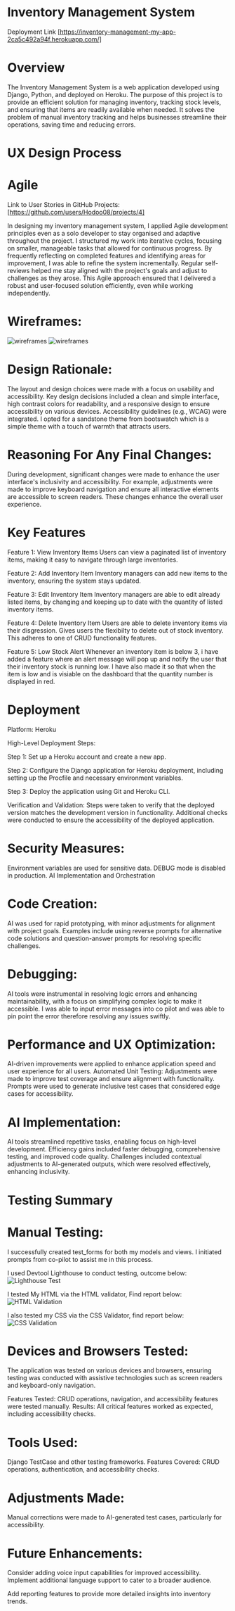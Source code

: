 # Inventory Management System

Deployment Link
[https://inventory-management-my-app-2ca5c492a94f.herokuapp.com/]

# Overview

The Inventory Management System is a web application developed using Django, Python, and deployed on Heroku. The purpose of this project is to provide an efficient solution for managing inventory, tracking stock levels, and ensuring that items are readily available when needed. It solves the problem of manual inventory tracking and helps businesses streamline their operations, saving time and reducing errors.

# UX Design Process

# Agile

Link to User Stories in GitHub Projects:
[https://github.com/users/Hodoo08/projects/4]

In designing my inventory management system, I applied Agile development principles even as a solo developer to stay organised and adaptive throughout the project. I structured my work into iterative cycles, focusing on smaller, manageable tasks that allowed for continuous progress. By frequently reflecting on completed features and identifying areas for improvement, I was able to refine the system incrementally. Regular self-reviews helped me stay aligned with the project's goals and adjust to challenges as they arose. This Agile approach ensured that I delivered a robust and user-focused solution efficiently, even while working independently.


# Wireframes:

![wireframes](static/images/New%20Wireframe%201.png)
![wireframes](static/images/New%20Wireframe%202.png)

# Design Rationale:

The layout and design choices were made with a focus on usability and accessibility. Key design decisions included a clean and simple interface, high contrast colors for readability, and a responsive design to ensure accessibility on various devices. Accessibility guidelines (e.g., WCAG) were integrated.
I opted for a sandstone theme from bootswatch which is a simple theme with a touch of warmth that attracts users.

# Reasoning For Any Final Changes:

During development, significant changes were made to enhance the user interface's inclusivity and accessibility. For example, adjustments were made to improve keyboard navigation and ensure all interactive elements are accessible to screen readers. These changes enhance the overall user experience.

# Key Features

Feature 1: View Inventory Items
Users can view a paginated list of inventory items, making it easy to navigate through large inventories.

Feature 2: Add Inventory Item
Inventory managers can add new items to the inventory, ensuring the system stays updated.

Feature 3: Edit Inventory Item
Inventory managers are able to edit already listed items, by changing and keeping up to date with the quantity of listed inventory items.

Feature 4: Delete Inventory Item
Users are able to delete inventory items via their disgression. Gives users the flexibilty to delete out of stock inventory. This adheres to one of CRUD functionality features.

Feature 5: Low Stock Alert
Whenever an inventory item is below 3, i have added a feature where an alert message will pop up and notify the user that their inventory stock is running low. I have also made it so that when the item is low and is visiable on the dashboard that the quantity number is displayed in red.


# Deployment
Platform: Heroku

High-Level Deployment Steps:

Step 1: Set up a Heroku account and create a new app.

Step 2: Configure the Django application for Heroku deployment, including setting up the Procfile and necessary environment variables.

Step 3: Deploy the application using Git and Heroku CLI.

Verification and Validation:
Steps were taken to verify that the deployed version matches the development version in functionality. Additional checks were conducted to ensure the accessibility of the deployed application.

# Security Measures:

Environment variables are used for sensitive data.
DEBUG mode is disabled in production.
AI Implementation and Orchestration


# Code Creation: 
AI was used for rapid prototyping, with minor adjustments for alignment with project goals. Examples include using reverse prompts for alternative code solutions and question-answer prompts for resolving specific challenges.

# Debugging: 
AI tools were instrumental in resolving logic errors and enhancing maintainability, with a focus on simplifying complex logic to make it accessible. I was able to input error messages into co pilot and was able to pin point the error therefore resolving any issues swiftly.

# Performance and UX Optimization: 
AI-driven improvements were applied to enhance application speed and user experience for all users.
Automated Unit Testing: 
Adjustments were made to improve test coverage and ensure alignment with functionality. Prompts were used to generate inclusive test cases that considered edge cases for accessibility.

# AI Implementation:
AI tools streamlined repetitive tasks, enabling focus on high-level development. Efficiency gains included faster debugging, comprehensive testing, and improved code quality. Challenges included contextual adjustments to AI-generated outputs, which were resolved effectively, enhancing inclusivity.

# Testing Summary

# Manual Testing:

I successfully created test_forms for both my models and views. I initiated prompts from co-pilot to assist me in this process.


I used Devtool Lighthouse to conduct testing, outcome below:
![Lighthouse Test](static/images/LightHouse%20Testing.png)

I tested My HTML via the HTML validator, Find report below:
![HTML Validation](static/images/HTML%20validator.png)

I also tested my CSS via the CSS Validator, find report below:
![CSS Validation](static/images/CSS%20validator.png)

# Devices and Browsers Tested: 

The application was tested on various devices and browsers, ensuring testing was conducted with assistive technologies such as screen readers and keyboard-only navigation.

Features Tested: 
CRUD operations, navigation, and accessibility features were tested manually.
Results: All critical features worked as expected, including accessibility checks.


# Tools Used:

Django TestCase and other testing frameworks.
Features Covered: CRUD operations, authentication, and accessibility checks.

# Adjustments Made: 

Manual corrections were made to AI-generated test cases, particularly for accessibility.

# Future Enhancements:

Consider adding voice input capabilities for improved accessibility.
Implement additional language support to cater to a broader audience.

Add reporting features to provide more detailed insights into inventory trends.
